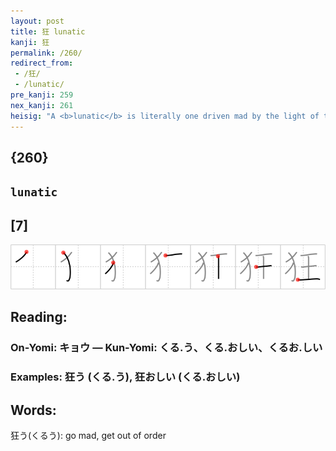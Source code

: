 ```yaml
---
layout: post
title: 狂 lunatic
kanji: 狂
permalink: /260/
redirect_from:
 - /狂/
 - /lunatic/
pre_kanji: 259
nex_kanji: 261
heisig: "A <b>lunatic</b> is literally one driven mad by the light of the moon, and the most famous of the "<b>looneys</b>" are the legendary lycanthropes or "wolfmen." Sometimes the transformation is only a temporary phenomenon, sometimes it is permanent. In the latter case, the poor chap takes off on all fours to live with the beasts. To remember this kanji, imagine one of these lycanthropes going <b>looney</b> and setting himself up as <i>king</i> of a <i>pack of wild dogs</i> that roams about and terrorizes innocent suburban communities."
---
```


## {260}

## `lunatic`

## [7]

<div class="stroke"><img src="../images/E78B82.png" /></div>

## Reading:

### On-Yomi: キョウ &mdash; Kun-Yomi: くる.う、くる.おしい、くるお.しい

### Examples: 狂う (くる.う), 狂おしい (くる.おしい)

## Words:

狂う(くるう): go mad, get out of order
